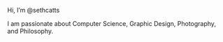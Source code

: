 Hi, I’m @sethcatts

I am passionate about Computer Science, Graphic Design, Photography, and Philosophy. 


<!---
sethcatts/sethcatts is a ✨ special ✨ repository because its `README.md` (this file) appears on your GitHub profile.
You can click the Preview link to take a look at your changes.
--->
